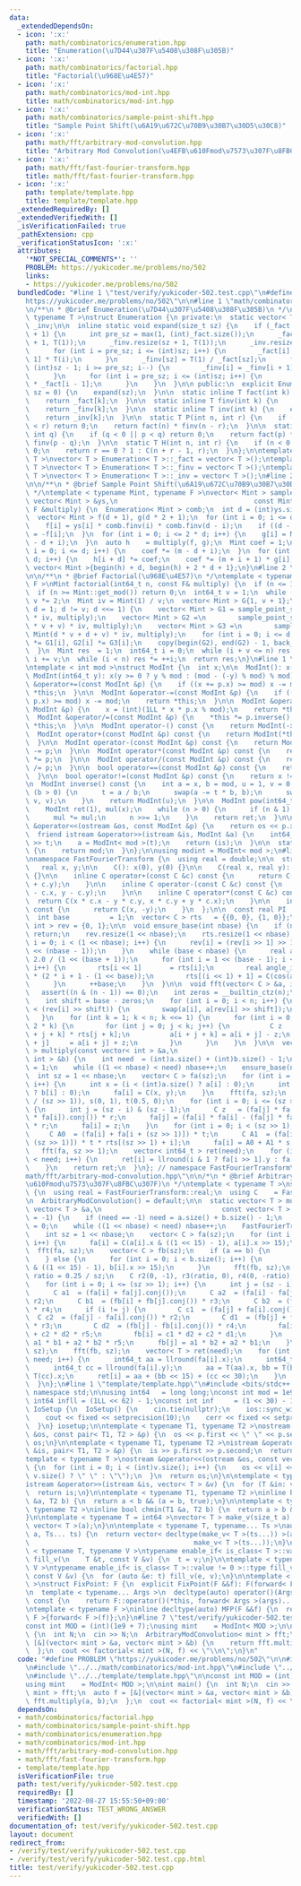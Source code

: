 ```yaml
---
data:
  _extendedDependsOn:
  - icon: ':x:'
    path: math/combinatorics/enumeration.hpp
    title: "Enumeration(\u7D44\u307F\u5408\u308F\u305B)"
  - icon: ':x:'
    path: math/combinatorics/factorial.hpp
    title: "Factorial(\u968E\u4E57)"
  - icon: ':x:'
    path: math/combinatorics/mod-int.hpp
    title: math/combinatorics/mod-int.hpp
  - icon: ':x:'
    path: math/combinatorics/sample-point-shift.hpp
    title: "Sample Point Shift(\u6A19\u672C\u70B9\u30B7\u30D5\u30C8)"
  - icon: ':x:'
    path: math/fft/arbitrary-mod-convolution.hpp
    title: "Arbitrary Mod Convolution(\u4EFB\u610Fmod\u7573\u307F\u8FBC\u307F)"
  - icon: ':x:'
    path: math/fft/fast-fourier-transform.hpp
    title: math/fft/fast-fourier-transform.hpp
  - icon: ':x:'
    path: template/template.hpp
    title: template/template.hpp
  _extendedRequiredBy: []
  _extendedVerifiedWith: []
  _isVerificationFailed: true
  _pathExtension: cpp
  _verificationStatusIcon: ':x:'
  attributes:
    '*NOT_SPECIAL_COMMENTS*': ''
    PROBLEM: https://yukicoder.me/problems/no/502
    links:
    - https://yukicoder.me/problems/no/502
  bundledCode: "#line 1 \"test/verify/yukicoder-502.test.cpp\"\n#define PROBLEM \"\
    https://yukicoder.me/problems/no/502\"\n\n#line 1 \"math/combinatorics/enumeration.hpp\"\
    \n/**\n * @brief Enumeration(\u7D44\u307F\u5408\u308F\u305B)\n */\ntemplate <\
    \ typename T >\nstruct Enumeration {\n private:\n  static vector< T > _fact, _finv,\
    \ _inv;\n\n  inline static void expand(size_t sz) {\n    if (_fact.size() < sz\
    \ + 1) {\n      int pre_sz = max(1, (int)_fact.size());\n      _fact.resize(sz\
    \ + 1, T(1));\n      _finv.resize(sz + 1, T(1));\n      _inv.resize(sz + 1, T(1));\n\
    \      for (int i = pre_sz; i <= (int)sz; i++) {\n        _fact[i] = _fact[i -\
    \ 1] * T(i);\n      }\n      _finv[sz] = T(1) / _fact[sz];\n      for (int i =\
    \ (int)sz - 1; i >= pre_sz; i--) {\n        _finv[i] = _finv[i + 1] * T(i + 1);\n\
    \      }\n      for (int i = pre_sz; i <= (int)sz; i++) {\n        _inv[i] = _finv[i]\
    \ * _fact[i - 1];\n      }\n    }\n  }\n\n public:\n  explicit Enumeration(size_t\
    \ sz = 0) {\n    expand(sz);\n  }\n\n  static inline T fact(int k) {\n    expand(k);\n\
    \    return _fact[k];\n  }\n\n  static inline T finv(int k) {\n    expand(k);\n\
    \    return _finv[k];\n  }\n\n  static inline T inv(int k) {\n    expand(k);\n\
    \    return _inv[k];\n  }\n\n  static T P(int n, int r) {\n    if (r < 0 || n\
    \ < r) return 0;\n    return fact(n) * finv(n - r);\n  }\n\n  static T C(int p,\
    \ int q) {\n    if (q < 0 || p < q) return 0;\n    return fact(p) * finv(q) *\
    \ finv(p - q);\n  }\n\n  static T H(int n, int r) {\n    if (n < 0 || r < 0) return\
    \ 0;\n    return r == 0 ? 1 : C(n + r - 1, r);\n  }\n};\n\ntemplate < typename\
    \ T >\nvector< T > Enumeration< T >::_fact = vector< T >();\ntemplate < typename\
    \ T >\nvector< T > Enumeration< T >::_finv = vector< T >();\ntemplate < typename\
    \ T >\nvector< T > Enumeration< T >::_inv = vector< T >();\n#line 2 \"math/combinatorics/sample-point-shift.hpp\"\
    \n\n/**\n * @brief Sample Point Shift(\u6A19\u672C\u70B9\u30B7\u30D5\u30C8)\n\
    \ */\ntemplate < typename Mint, typename F >\nvector< Mint > sample_point_shift(const\
    \ vector< Mint > &ys,\n                                  const Mint &m, const\
    \ F &multiply) {\n  Enumeration< Mint > comb;\n  int d = (int)ys.size() - 1;\n\
    \  vector< Mint > f(d + 1), g(d * 2 + 1);\n  for (int i = 0; i <= d; i++) {\n\
    \    f[i] = ys[i] * comb.finv(i) * comb.finv(d - i);\n    if ((d - i) & 1) f[i]\
    \ = -f[i];\n  }\n  for (int i = 0; i <= 2 * d; i++) {\n    g[i] = Mint(1) / (m\
    \ - d + i);\n  }\n  auto h    = multiply(f, g);\n  Mint coef = 1;\n  for (int\
    \ i = 0; i <= d; i++) {\n    coef *= (m - d + i);\n  }\n  for (int i = 0; i <=\
    \ d; i++) {\n    h[i + d] *= coef;\n    coef *= (m + i + 1) * g[i];\n  }\n  return\
    \ vector< Mint >{begin(h) + d, begin(h) + 2 * d + 1};\n}\n#line 2 \"math/combinatorics/factorial.hpp\"\
    \n\n/**\n * @brief Factorial(\u968E\u4E57)\n */\ntemplate < typename Mint, typename\
    \ F >\nMint factorial(int64_t n, const F& multiply) {\n  if (n <= 1) return 1;\n\
    \  if (n >= Mint::get_mod()) return 0;\n  int64_t v = 1;\n  while (v * v < n)\
    \ v *= 2;\n  Mint iv = Mint(1) / v;\n  vector< Mint > G{1, v + 1};\n  for (int64_t\
    \ d = 1; d != v; d <<= 1) {\n    vector< Mint > G1 = sample_point_shift(G, Mint(d)\
    \ * iv, multiply);\n    vector< Mint > G2 =\n        sample_point_shift(G, Mint(d\
    \ * v + v) * iv, multiply);\n    vector< Mint > G3 =\n        sample_point_shift(G,\
    \ Mint(d * v + d + v) * iv, multiply);\n    for (int i = 0; i <= d; i++) G[i]\
    \ *= G1[i], G2[i] *= G3[i];\n    copy(begin(G2), end(G2) - 1, back_inserter(G));\n\
    \  }\n  Mint res  = 1;\n  int64_t i = 0;\n  while (i + v <= n) res *= G[i / v],\
    \ i += v;\n  while (i < n) res *= ++i;\n  return res;\n}\n#line 1 \"math/combinatorics/mod-int.hpp\"\
    \ntemplate < int mod >\nstruct ModInt {\n  int x;\n\n  ModInt(): x(0) {}\n\n \
    \ ModInt(int64_t y): x(y >= 0 ? y % mod : (mod - (-y) % mod) % mod) {}\n\n  ModInt\
    \ &operator+=(const ModInt &p) {\n    if ((x += p.x) >= mod) x -= mod;\n    return\
    \ *this;\n  }\n\n  ModInt &operator-=(const ModInt &p) {\n    if ((x += mod -\
    \ p.x) >= mod) x -= mod;\n    return *this;\n  }\n\n  ModInt &operator*=(const\
    \ ModInt &p) {\n    x = (int)(1LL * x * p.x % mod);\n    return *this;\n  }\n\n\
    \  ModInt &operator/=(const ModInt &p) {\n    *this *= p.inverse();\n    return\
    \ *this;\n  }\n\n  ModInt operator-() const {\n    return ModInt(-x);\n  }\n\n\
    \  ModInt operator+(const ModInt &p) const {\n    return ModInt(*this) += p;\n\
    \  }\n\n  ModInt operator-(const ModInt &p) const {\n    return ModInt(*this)\
    \ -= p;\n  }\n\n  ModInt operator*(const ModInt &p) const {\n    return ModInt(*this)\
    \ *= p;\n  }\n\n  ModInt operator/(const ModInt &p) const {\n    return ModInt(*this)\
    \ /= p;\n  }\n\n  bool operator==(const ModInt &p) const {\n    return x == p.x;\n\
    \  }\n\n  bool operator!=(const ModInt &p) const {\n    return x != p.x;\n  }\n\
    \n  ModInt inverse() const {\n    int a = x, b = mod, u = 1, v = 0, t;\n    while\
    \ (b > 0) {\n      t = a / b;\n      swap(a -= t * b, b);\n      swap(u -= t *\
    \ v, v);\n    }\n    return ModInt(u);\n  }\n\n  ModInt pow(int64_t n) const {\n\
    \    ModInt ret(1), mul(x);\n    while (n > 0) {\n      if (n & 1) ret *= mul;\n\
    \      mul *= mul;\n      n >>= 1;\n    }\n    return ret;\n  }\n\n  friend ostream\
    \ &operator<<(ostream &os, const ModInt &p) {\n    return os << p.x;\n  }\n\n\
    \  friend istream &operator>>(istream &is, ModInt &a) {\n    int64_t t;\n    is\
    \ >> t;\n    a = ModInt< mod >(t);\n    return (is);\n  }\n\n  static int get_mod()\
    \ {\n    return mod;\n  }\n};\n\nusing modint = ModInt< mod >;\n#line 1 \"math/fft/fast-fourier-transform.hpp\"\
    \nnamespace FastFourierTransform {\n  using real = double;\n\n  struct C {\n \
    \   real x, y;\n\n    C(): x(0), y(0) {}\n\n    C(real x, real y): x(x), y(y)\
    \ {}\n\n    inline C operator+(const C &c) const {\n      return C(x + c.x, y\
    \ + c.y);\n    }\n\n    inline C operator-(const C &c) const {\n      return C(x\
    \ - c.x, y - c.y);\n    }\n\n    inline C operator*(const C &c) const {\n    \
    \  return C(x * c.x - y * c.y, x * c.y + y * c.x);\n    }\n\n    inline C conj()\
    \ const {\n      return C(x, -y);\n    }\n  };\n\n  const real PI     = acosl(-1);\n\
    \  int base          = 1;\n  vector< C > rts   = {{0, 0}, {1, 0}};\n  vector<\
    \ int > rev = {0, 1};\n\n  void ensure_base(int nbase) {\n    if (nbase <= base)\
    \ return;\n    rev.resize(1 << nbase);\n    rts.resize(1 << nbase);\n    for (int\
    \ i = 0; i < (1 << nbase); i++) {\n      rev[i] = (rev[i >> 1] >> 1) + ((i & 1)\
    \ << (nbase - 1));\n    }\n    while (base < nbase) {\n      real angle = PI *\
    \ 2.0 / (1 << (base + 1));\n      for (int i = 1 << (base - 1); i < (1 << base);\
    \ i++) {\n        rts[i << 1]       = rts[i];\n        real angle_i      = angle\
    \ * (2 * i + 1 - (1 << base));\n        rts[(i << 1) + 1] = C(cos(angle_i), sin(angle_i));\n\
    \      }\n      ++base;\n    }\n  }\n\n  void fft(vector< C > &a, int n) {\n \
    \   assert((n & (n - 1)) == 0);\n    int zeros = __builtin_ctz(n);\n    ensure_base(zeros);\n\
    \    int shift = base - zeros;\n    for (int i = 0; i < n; i++) {\n      if (i\
    \ < (rev[i] >> shift)) {\n        swap(a[i], a[rev[i] >> shift]);\n      }\n \
    \   }\n    for (int k = 1; k < n; k <<= 1) {\n      for (int i = 0; i < n; i +=\
    \ 2 * k) {\n        for (int j = 0; j < k; j++) {\n          C z          = a[i\
    \ + j + k] * rts[j + k];\n          a[i + j + k] = a[i + j] - z;\n          a[i\
    \ + j]     = a[i + j] + z;\n        }\n      }\n    }\n  }\n\n  vector< int64_t\
    \ > multiply(const vector< int > &a,\n                             const vector<\
    \ int > &b) {\n    int need  = (int)a.size() + (int)b.size() - 1;\n    int nbase\
    \ = 1;\n    while ((1 << nbase) < need) nbase++;\n    ensure_base(nbase);\n  \
    \  int sz = 1 << nbase;\n    vector< C > fa(sz);\n    for (int i = 0; i < sz;\
    \ i++) {\n      int x = (i < (int)a.size() ? a[i] : 0);\n      int y = (i < (int)b.size()\
    \ ? b[i] : 0);\n      fa[i] = C(x, y);\n    }\n    fft(fa, sz);\n    C r(0, -0.25\
    \ / (sz >> 1)), s(0, 1), t(0.5, 0);\n    for (int i = 0; i <= (sz >> 1); i++)\
    \ {\n      int j = (sz - i) & (sz - 1);\n      C z   = (fa[j] * fa[j] - (fa[i]\
    \ * fa[i]).conj()) * r;\n      fa[j] = (fa[i] * fa[i] - (fa[j] * fa[j]).conj())\
    \ * r;\n      fa[i] = z;\n    }\n    for (int i = 0; i < (sz >> 1); i++) {\n \
    \     C A0  = (fa[i] + fa[i + (sz >> 1)]) * t;\n      C A1  = (fa[i] - fa[i +\
    \ (sz >> 1)]) * t * rts[(sz >> 1) + i];\n      fa[i] = A0 + A1 * s;\n    }\n \
    \   fft(fa, sz >> 1);\n    vector< int64_t > ret(need);\n    for (int i = 0; i\
    \ < need; i++) {\n      ret[i] = llround(i & 1 ? fa[i >> 1].y : fa[i >> 1].x);\n\
    \    }\n    return ret;\n  }\n}; // namespace FastFourierTransform\n#line 2 \"\
    math/fft/arbitrary-mod-convolution.hpp\"\n\n/*\n * @brief Arbitrary Mod Convolution(\u4EFB\
    \u610Fmod\u7573\u307F\u8FBC\u307F)\n */\ntemplate < typename T >\nstruct ArbitraryModConvolution\
    \ {\n  using real = FastFourierTransform::real;\n  using C    = FastFourierTransform::C;\n\
    \n  ArbitraryModConvolution() = default;\n\n  static vector< T > multiply(const\
    \ vector< T > &a,\n                              const vector< T > &b, int need\
    \ = -1) {\n    if (need == -1) need = a.size() + b.size() - 1;\n    int nbase\
    \ = 0;\n    while ((1 << nbase) < need) nbase++;\n    FastFourierTransform::ensure_base(nbase);\n\
    \    int sz = 1 << nbase;\n    vector< C > fa(sz);\n    for (int i = 0; i < a.size();\
    \ i++) {\n      fa[i] = C(a[i].x & ((1 << 15) - 1), a[i].x >> 15);\n    }\n  \
    \  fft(fa, sz);\n    vector< C > fb(sz);\n    if (a == b) {\n      fb = fa;\n\
    \    } else {\n      for (int i = 0; i < b.size(); i++) {\n        fb[i] = C(b[i].x\
    \ & ((1 << 15) - 1), b[i].x >> 15);\n      }\n      fft(fb, sz);\n    }\n    real\
    \ ratio = 0.25 / sz;\n    C r2(0, -1), r3(ratio, 0), r4(0, -ratio), r5(0, 1);\n\
    \    for (int i = 0; i <= (sz >> 1); i++) {\n      int j = (sz - i) & (sz - 1);\n\
    \      C a1  = (fa[i] + fa[j].conj());\n      C a2  = (fa[i] - fa[j].conj()) *\
    \ r2;\n      C b1  = (fb[i] + fb[j].conj()) * r3;\n      C b2  = (fb[i] - fb[j].conj())\
    \ * r4;\n      if (i != j) {\n        C c1  = (fa[j] + fa[i].conj());\n      \
    \  C c2  = (fa[j] - fa[i].conj()) * r2;\n        C d1  = (fb[j] + fb[i].conj())\
    \ * r3;\n        C d2  = (fb[j] - fb[i].conj()) * r4;\n        fa[i] = c1 * d1\
    \ + c2 * d2 * r5;\n        fb[i] = c1 * d2 + c2 * d1;\n      }\n      fa[j] =\
    \ a1 * b1 + a2 * b2 * r5;\n      fb[j] = a1 * b2 + a2 * b1;\n    }\n    fft(fa,\
    \ sz);\n    fft(fb, sz);\n    vector< T > ret(need);\n    for (int i = 0; i <\
    \ need; i++) {\n      int64_t aa = llround(fa[i].x);\n      int64_t bb = llround(fb[i].x);\n\
    \      int64_t cc = llround(fa[i].y);\n      aa = T(aa).x, bb = T(bb).x, cc =\
    \ T(cc).x;\n      ret[i] = aa + (bb << 15) + (cc << 30);\n    }\n    return ret;\n\
    \  }\n};\n#line 1 \"template/template.hpp\"\n#include <bits/stdc++.h>\n\nusing\
    \ namespace std;\n\nusing int64   = long long;\nconst int mod = 1e9 + 7;\n\nconst\
    \ int64 infll = (1LL << 62) - 1;\nconst int inf     = (1 << 30) - 1;\n\nstruct\
    \ IoSetup {\n  IoSetup() {\n    cin.tie(nullptr);\n    ios::sync_with_stdio(false);\n\
    \    cout << fixed << setprecision(10);\n    cerr << fixed << setprecision(10);\n\
    \  }\n} iosetup;\n\ntemplate < typename T1, typename T2 >\nostream &operator<<(ostream\
    \ &os, const pair< T1, T2 > &p) {\n  os << p.first << \" \" << p.second;\n  return\
    \ os;\n}\n\ntemplate < typename T1, typename T2 >\nistream &operator>>(istream\
    \ &is, pair< T1, T2 > &p) {\n  is >> p.first >> p.second;\n  return is;\n}\n\n\
    template < typename T >\nostream &operator<<(ostream &os, const vector< T > &v)\
    \ {\n  for (int i = 0; i < (int)v.size(); i++) {\n    os << v[i] << (i + 1 !=\
    \ v.size() ? \" \" : \"\");\n  }\n  return os;\n}\n\ntemplate < typename T >\n\
    istream &operator>>(istream &is, vector< T > &v) {\n  for (T &in: v) is >> in;\n\
    \  return is;\n}\n\ntemplate < typename T1, typename T2 >\ninline bool chmax(T1\
    \ &a, T2 b) {\n  return a < b && (a = b, true);\n}\n\ntemplate < typename T1,\
    \ typename T2 >\ninline bool chmin(T1 &a, T2 b) {\n  return a > b && (a = b, true);\n\
    }\n\ntemplate < typename T = int64 >\nvector< T > make_v(size_t a) {\n  return\
    \ vector< T >(a);\n}\n\ntemplate < typename T, typename... Ts >\nauto make_v(size_t\
    \ a, Ts... ts) {\n  return vector< decltype(make_v< T >(ts...)) >(a,\n       \
    \                                         make_v< T >(ts...));\n}\n\ntemplate\
    \ < typename T, typename V >\ntypename enable_if< is_class< T >::value == 0 >::type\
    \ fill_v(\n    T &t, const V &v) {\n  t = v;\n}\n\ntemplate < typename T, typename\
    \ V >\ntypename enable_if< is_class< T >::value != 0 >::type fill_v(\n    T &t,\
    \ const V &v) {\n  for (auto &e: t) fill_v(e, v);\n}\n\ntemplate < typename F\
    \ >\nstruct FixPoint: F {\n  explicit FixPoint(F &&f): F(forward< F >(f)) {}\n\
    \n  template < typename... Args >\n  decltype(auto) operator()(Args &&...args)\
    \ const {\n    return F::operator()(*this, forward< Args >(args)...);\n  }\n};\n\
    \ntemplate < typename F >\ninline decltype(auto) MFP(F &&f) {\n  return FixPoint<\
    \ F >{forward< F >(f)};\n}\n#line 7 \"test/verify/yukicoder-502.test.cpp\"\n\n\
    const int MOD = (int)(1e9 + 7);\nusing mint    = ModInt< MOD >;\n\nint main()\
    \ {\n  int N;\n  cin >> N;\n  ArbitraryModConvolution< mint > fft;\n  auto f =\
    \ [&](vector< mint > &a, vector< mint > &b) {\n    return fft.multiply(a, b);\n\
    \  };\n  cout << factorial< mint >(N, f) << \"\\n\";\n}\n"
  code: "#define PROBLEM \"https://yukicoder.me/problems/no/502\"\n\n#include \"../../math/combinatorics/factorial.hpp\"\
    \n#include \"../../math/combinatorics/mod-int.hpp\"\n#include \"../../math/fft/arbitrary-mod-convolution.hpp\"\
    \n#include \"../../template/template.hpp\"\n\nconst int MOD = (int)(1e9 + 7);\n\
    using mint    = ModInt< MOD >;\n\nint main() {\n  int N;\n  cin >> N;\n  ArbitraryModConvolution<\
    \ mint > fft;\n  auto f = [&](vector< mint > &a, vector< mint > &b) {\n    return\
    \ fft.multiply(a, b);\n  };\n  cout << factorial< mint >(N, f) << \"\\n\";\n}\n"
  dependsOn:
  - math/combinatorics/factorial.hpp
  - math/combinatorics/sample-point-shift.hpp
  - math/combinatorics/enumeration.hpp
  - math/combinatorics/mod-int.hpp
  - math/fft/arbitrary-mod-convolution.hpp
  - math/fft/fast-fourier-transform.hpp
  - template/template.hpp
  isVerificationFile: true
  path: test/verify/yukicoder-502.test.cpp
  requiredBy: []
  timestamp: '2022-08-27 15:55:50+09:00'
  verificationStatus: TEST_WRONG_ANSWER
  verifiedWith: []
documentation_of: test/verify/yukicoder-502.test.cpp
layout: document
redirect_from:
- /verify/test/verify/yukicoder-502.test.cpp
- /verify/test/verify/yukicoder-502.test.cpp.html
title: test/verify/yukicoder-502.test.cpp
---
```

